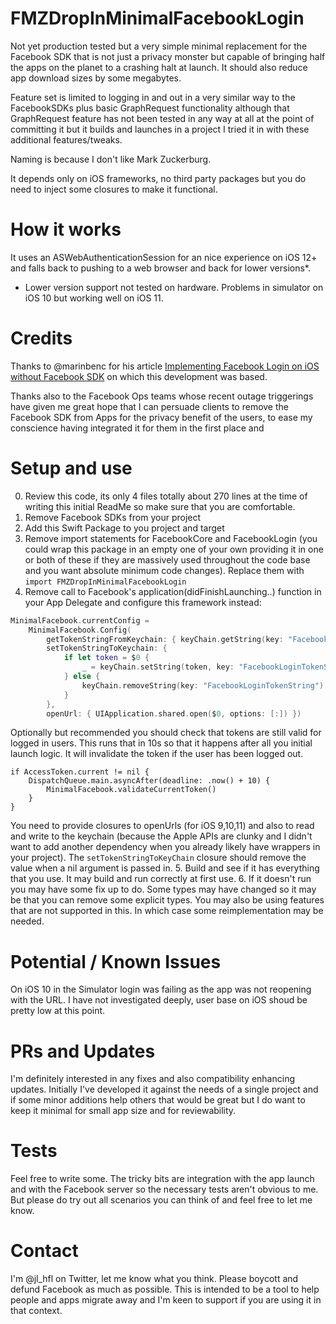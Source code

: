 # FMZDropInMinimalFacebookLogin

Not yet production tested but a very simple minimal replacement for the Facebook SDK that is not just a privacy
monster but capable of bringing half the apps on the planet to a crashing halt at launch. It should also reduce app
download sizes by some megabytes.

Feature set is limited to logging in and out in a very similar way to the FacebookSDKs plus basic GraphRequest
functionality although that GraphRequest feature has not been tested in any way at all at the point of committing it but it
builds and launches in a project I tried it in with these additional features/tweaks.

Naming is because I don't like Mark Zuckerburg.

It depends only on iOS frameworks, no third party packages but you do need to inject some closures to make it functional.

# How it works

It uses an ASWebAuthenticationSession for an nice experience on iOS 12+ and falls back to pushing to a web browser
and back for lower versions*.

* Lower version support not tested on hardware. Problems in simulator on iOS 10 but working well on iOS 11.

# Credits
Thanks to @marinbenc for his article [Implementing Facebook Login on iOS without Facebook SDK](https://dev.to/marinbenc/implementing-facebook-login-on-ios-without-facebook-sdk-3k05)
on which this development was based.

Thanks also to the Facebook Ops teams whose recent outage triggerings have given me great hope that I can persuade clients
to remove the Facebook SDK from Apps for the privacy benefit of the users, to ease my conscience having integrated it for them
in the first place and 

# Setup and use

0. Review this code, its only 4 files totally about 270 lines at the time of writing this initial ReadMe so make sure that you
are comfortable.
1. Remove Facebook SDKs from your project
2. Add this Swift Package to you project and target
3. Remove import statements for FacebookCore and FacebookLogin (you could wrap this package in an empty one
of your own providing it in one or both of these if they are massively used throughout the code base and you want
absolute minimum code changes). Replace them with `import FMZDropInMinimalFacebookLogin`
4. Remove call to Facebook's application(didFinishLaunching..) function in your App Delegate and configure this framework
instead:
```swift
MinimalFacebook.currentConfig =
    MinimalFacebook.Config(
        getTokenStringFromKeychain: { keyChain.getString(key: "FacebookLoginTokenString") },
        setTokenStringToKeychain: {
            if let token = $0 {
                _ = keyChain.setString(token, key: "FacebookLoginTokenString")
            } else {
                keyChain.removeString(key: "FacebookLoginTokenString")
            }
        },
        openUrl: { UIApplication.shared.open($0, options: [:]) })
```
Optionally but recommended you should check that tokens are still valid for logged in users. This runs that in 10s so that it happens
after all you initial launch logic. It will invalidate the token if the user has been logged out.
```
if AccessToken.current != nil {
    DispatchQueue.main.asyncAfter(deadline: .now() + 10) {
        MinimalFacebook.validateCurrentToken()
    }
}
```
You need to provide closures to openUrls (for iOS 9,10,11) and also to read and write to the keychain (because the Apple APIs
are clunky and I didn't want to add another dependency when you already likely have wrappers in your project). The
`setTokenStringToKeyChain` closure should remove the value when a nil argument is passed in. 
5. Build and see if it has everything that you use. It may build and run correctly at first use.
6. If it doesn't run you may have some fix up to do. Some types may have changed so it may be that you can remove
some explicit types. You may also be using features that are not supported in this. In which case some reimplementation
may be needed.

# Potential / Known Issues

On iOS 10 in the Simulator login was failing as the app was not reopening with the URL. I have not investigated deeply, user
base on iOS shoud be pretty low at this point.

# PRs and Updates
I'm definitely interested in any fixes and also compatibility enhancing updates. Initially I've developed it against the needs
of a single project and if some minor additions help others that would be great but I do want to keep it minimal for small app
size and for reviewability.

# Tests

Feel free to write some. The tricky bits are integration with the app launch and with the Facebook server so the necessary tests
aren't obvious to me. But please do try out all scenarios you can think of and feel free to let me know.

# Contact

I'm @jl_hfl on Twitter, let me know what you think. Please boycott and defund Facebook as much as possible. This is intended
to be a tool to help people and apps migrate away and I'm keen to support if you are using it in that context.

